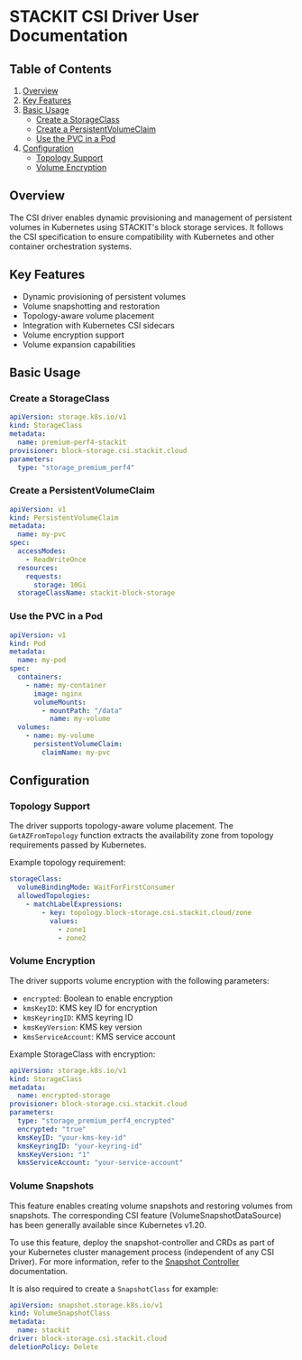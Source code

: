 # STACKIT CSI Driver User Documentation

## Table of Contents

1. [Overview](#overview)
2. [Key Features](#key-features)
3. [Basic Usage](#basic-usage)
   - [Create a StorageClass](#create-a-storageclass)
   - [Create a PersistentVolumeClaim](#create-a-persistentvolumeclaim)
   - [Use the PVC in a Pod](#use-the-pvc-in-a-pod)
4. [Configuration](#configuration)
   - [Topology Support](#topology-support)
   - [Volume Encryption](#volume-encryption)

## Overview

The CSI driver enables dynamic provisioning and management of persistent volumes in Kubernetes using STACKIT's block storage services. It follows the CSI specification to ensure compatibility with Kubernetes and other container orchestration systems.

## Key Features

- Dynamic provisioning of persistent volumes
- Volume snapshotting and restoration
- Topology-aware volume placement
- Integration with Kubernetes CSI sidecars
- Volume encryption support
- Volume expansion capabilities

## Basic Usage

### Create a StorageClass

```YAML
apiVersion: storage.k8s.io/v1
kind: StorageClass
metadata:
  name: premium-perf4-stackit
provisioner: block-storage.csi.stackit.cloud
parameters:
  type: "storage_premium_perf4"
```

### Create a PersistentVolumeClaim

```YAML
apiVersion: v1
kind: PersistentVolumeClaim
metadata:
  name: my-pvc
spec:
  accessModes:
    - ReadWriteOnce
  resources:
    requests:
      storage: 10Gi
  storageClassName: stackit-block-storage
```

### Use the PVC in a Pod

```YAML
apiVersion: v1
kind: Pod
metadata:
  name: my-pod
spec:
  containers:
    - name: my-container
      image: nginx
      volumeMounts:
        - mountPath: "/data"
          name: my-volume
  volumes:
    - name: my-volume
      persistentVolumeClaim:
        claimName: my-pvc
```

## Configuration

### Topology Support

The driver supports topology-aware volume placement. The `GetAZFromTopology` function extracts the availability zone from topology requirements passed by Kubernetes.

Example topology requirement:

```YAML
storageClass:
  volumeBindingMode: WaitForFirstConsumer
  allowedTopologies:
    - matchLabelExpressions:
        - key: topology.block-storage.csi.stackit.cloud/zone
          values:
            - zone1
            - zone2
```

### Volume Encryption

The driver supports volume encryption with the following parameters:

- `encrypted`: Boolean to enable encryption
- `kmsKeyID`: KMS key ID for encryption
- `kmsKeyringID`: KMS keyring ID
- `kmsKeyVersion`: KMS key version
- `kmsServiceAccount`: KMS service account

Example StorageClass with encryption:

```YAML
apiVersion: storage.k8s.io/v1
kind: StorageClass
metadata:
  name: encrypted-storage
provisioner: block-storage.csi.stackit.cloud
parameters:
  type: "storage_premium_perf4_encrypted"
  encrypted: "true"
  kmsKeyID: "your-kms-key-id"
  kmsKeyringID: "your-keyring-id"
  kmsKeyVersion: "1"
  kmsServiceAccount: "your-service-account"
```

### Volume Snapshots

This feature enables creating volume snapshots and restoring volumes from snapshots. The corresponding CSI feature (VolumeSnapshotDataSource) has been generally available since Kubernetes v1.20.

To use this feature, deploy the snapshot-controller and CRDs as part of your Kubernetes cluster management process (independent of any CSI Driver). For more information, refer to the [Snapshot Controller](https://kubernetes-csi.github.io/docs/snapshot-controller.html) documentation.

It is also required to create a `SnapshotClass` for example:

```Yaml
apiVersion: snapshot.storage.k8s.io/v1
kind: VolumeSnapshotClass
metadata:
  name: stackit
driver: block-storage.csi.stackit.cloud
deletionPolicy: Delete
```
